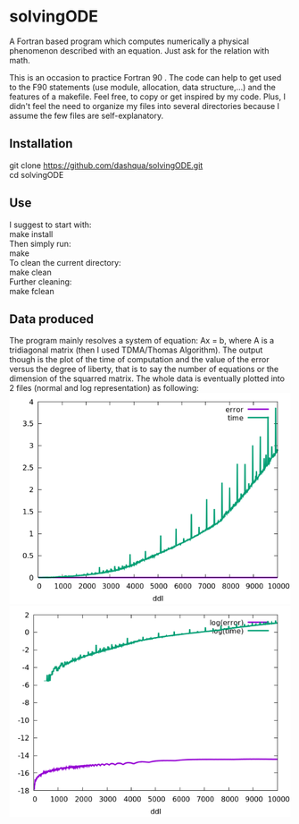 # solvingODE
A Fortran based program which computes numerically a physical phenomenon described with an equation.
Just ask for the relation with math.

This is an occasion to practice Fortran 90 . The code can help to get used to the F90 statements (use module, allocation, data structure,...) and the features of a makefile. Feel free, to copy or get inspired by my code.
Plus, I didn't feel the need to organize my files into several directories because I assume the few files are self-explanatory.

Installation
-
  git clone https://github.com/dashqua/solvingODE.git  
  cd solvingODE  

Use
-
I suggest to start with:  
  make install  
Then simply run:  
  make  
To clean the current directory:  
  make clean  
Further cleaning:  
  make fclean  

Data produced
-
The program mainly resolves a system of equation: Ax = b, where A is a tridiagonal matrix (then I used TDMA/Thomas Algorithm).
The output though is the plot of the time of computation and the value of the error versus the degree of liberty, that is to say the number of equations or the dimension of the squarred matrix. The whole data is eventually plotted into 2 files (normal and log representation) as following:  
![GitHub Logo](/vizualize.png)  
![GitHub Logo](/logvizualize.png)  
